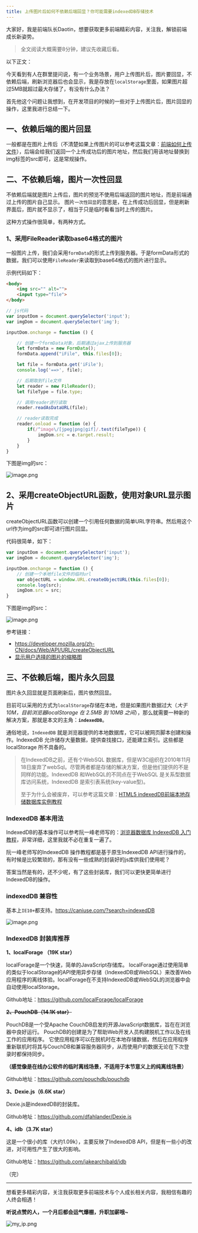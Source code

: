 ```yaml
---
title: 上传图片后如何不依赖后端回显？你可能需要indexedDB存储技术
---
```



大家好，我是前端队长Daotin，想要获取更多前端精彩内容，关注我，解锁前端成长新姿势。

> 全文阅读大概需要8分钟，建议先收藏后看。


以下正文：

今天看到有人在群里提问说，有一个业务场景，用户上传图片后，图片要回显，不依赖后端，刷新浏览器后也会显示，我是存放在`localStorage`里面，如果图片超过5MB就超过最大存储了，有没有什么办法？

首先他这个问题让我想到，在开发项目的时候的一些对于上传图片后，图片回显的操作，这里我进行总结一下。

## 一、依赖后端的图片回显

一般都是在图片上传后（不清楚如果上传图片的可以参考这篇文章：[前端如何上传文件](https://juejin.cn/post/6964566922037985316)），后端会给我们返回一个上传成功后的图片地址，然后我们用该地址替换到img标签的src即可，这是常规操作。

## 二、不依赖后端，图片一次性回显

不依赖后端就是图片上传后，图片的预览不使用后端返回的图片地址，而是前端通过上传的图片自己显示。
图片`一次性回显`的意思是，在上传成功后回显，但是刷新界面后，图片就不显示了，相当于只是临时看看当时上传的图片。

这种方式操作很简单，有两种方式。

### 1、采用FileReader读取base64格式的图片

一般图片上传，我们会采用`formData`的形式上传到服务器。于是formData形式的数据，我们可以使用`FileReader`来读取到base64格式的图片进行显示。

示例代码如下：

```html
<body>
    <img src="" alt="">
    <input type="file">
</body>
```

```js
// js代码
var inputDom = document.querySelector('input');
var imgDom = document.querySelector('img');

inputDom.onchange = function () {

    // 创建一个formData对象，后期通过ajax上传到服务器
    let formData = new FormData();
    formData.append("iFile", this.files[0]);

    let file = formData.get('iFile');
    console.log('==>', file);

    // 后期取到file文件
    let reader = new FileReader();
    let fileType = file.type;

    // 调用reader进行读取
    reader.readAsDataURL(file);

    // reader读取完成
    reader.onload = function (e) {
        if(/^image\/[jpeg|png|gif]/.test(fileType)) {
            imgDom.src = e.target.result;
        }
    }
}
```

下图是img的src：


![image.png](https://p6-juejin.byteimg.com/tos-cn-i-k3u1fbpfcp/dbd68ffb47e64210965842ccd9a6365f~tplv-k3u1fbpfcp-watermark.image)


## 2、采用createObjectURL函数，使用对象URL显示图片
createObjectURL函数可以创建一个引用任何数据的简单URL字符串。然后用这个url作为img的src即可进行图片回显。

代码很简单，如下：

```js
var inputDom = document.querySelector('input');
var imgDom = document.querySelector('img');

inputDom.onchange = function () {
    // 创建一个本地file文件的临时url
    var objectURL = window.URL.createObjectURL(this.files[0]);
    console.log(src);
    imgDom.src = src;
}
```

下图是img的src：


![image.png](https://p9-juejin.byteimg.com/tos-cn-i-k3u1fbpfcp/2a300aa691b7468182a968ccbdce221e~tplv-k3u1fbpfcp-watermark.image)


参考链接：
- https://developer.mozilla.org/zh-CN/docs/Web/API/URL/createObjectURL
- [显示用户选择的图片的缩略图](https://developer.mozilla.org/zh-CN/docs/Web/API/File/Using_files_from_web_applications#%E4%BE%8B%E5%AD%90%EF%BC%9A%E6%98%BE%E7%A4%BA%E7%94%A8%E6%88%B7%E9%80%89%E6%8B%A9%E7%9A%84%E5%9B%BE%E7%89%87%E7%9A%84%E7%BC%A9%E7%95%A5%E5%9B%BE)


## 三、不依赖后端，图片永久回显

图片永久回显就是页面刷新后，图片依然回显。

目前可以采用的方式为`localStorage`存储在本地，但是如果图片数据过大（*大于10M，目前浏览器localStorage 在 2.5MB 到 10MB 之间*），那么就需要一种新的解决方案，那就是本文的主角：**`indexedDB`**。

通俗地说，`IndexedDB` 就是浏览器提供的本地数据库，它可以被网页脚本创建和操作。IndexedDB 允许储存大量数据，提供查找接口，还能建立索引。这些都是 localStorage 所不具备的。

> 在IndexedDB之前，还有个WebSQL 数据库，但是W3C组织在2010年11月18日废弃了webSql。尽管两者都是存储的解决方案，但是他们提供的不是同样的功能。IndexedDB 和WebSQL的不同点在于WebSQL 是关系型数据库访问系统，IndexedDB 是索引表系统(key-value型)。
>
> 至于为什么会被废弃，可以参考这篇文章：[HTML5 indexedDB前端本地存储数据库实例教程](https://www.zhangxinxu.com/wordpress/2017/07/html5-indexeddb-js-example/)



### IndexedDB 基本用法

IndexedDB的基本操作可以参考阮一峰老师写的：[浏览器数据库 IndexedDB 入门教程](http://www.ruanyifeng.com/blog/2018/07/indexeddb.html)，非常详细，这里我就不必在重复一遍了。


阮一峰老师写的IndexedDB 操作教程都是基于原生IndexedDB API进行操作的，有时候是比较繁琐的，那有没有一些成熟的封装好的js库供我们使用呢？

答案当然是有的，还不少呢，有了这些封装库，我们可以更快更简单进行IndexedDB的操作。


### indexedDB 兼容性
基本上`IE10+`都支持。https://caniuse.com/?search=indexedDB

![image.png](https://p3-juejin.byteimg.com/tos-cn-i-k3u1fbpfcp/92e9840e7245492fbaa13763a3b5f0a8~tplv-k3u1fbpfcp-watermark.image)



### IndexedDB 封装库推荐

**1、localForage （19K star）**

localForage是一个快速，简单的JavaScript存储库。 localForage通过使用简单的类似于localStorage的API使用异步存储（IndexedDB或WebSQL）来改善Web应用程序的离线体验。localForage在不支持IndexedDB或WebSQL的浏览器中会自动使用localStorage。

Github地址：https://github.com/localForage/localForage

~~**2、PouchDB（14.1K star）**~~

PouchDB是一个受Apache CouchDB启发的开源JavaScript数据库，旨在在浏览器中良好运行。
PouchDB的创建是为了帮助Web开发人员构建脱机工作以及在线工作的应用程序。
它使应用程序可以在脱机时在本地存储数据，然后在应用程序重新联机时将其与CouchDB和兼容服务器同步，从而使用户的数据无论在下次登录时都保持同步。

**（感觉像是在线办公软件的临时离线场景，不适用于本节意义上的纯离线场景）**

Github地址：https://github.com/pouchdb/pouchdb

**3、Dexie.js（6.6K star）**

Dexie.js是indexedDB的封装库。

Github地址：https://github.com/dfahlander/Dexie.js

**4、idb（3.7K star）**

这是一个很小的库（大约1.09k），主要反映了IndexedDB API，但是有一些小的改进，对可用性产生了很大的影响。

Github地址：https://github.com/jakearchibald/idb

（完）

---


想看更多精彩内容，关注我获取更多前端技术与个人成长相关内容，我相信有趣的人终会相遇！

**听说点赞的人，一个月后都会运气爆棚，升职加薪哦~**


![my_ip.png](https://p9-juejin.byteimg.com/tos-cn-i-k3u1fbpfcp/2716a4926ed14bfda799f026c8e9e0f0~tplv-k3u1fbpfcp-watermark.image)




